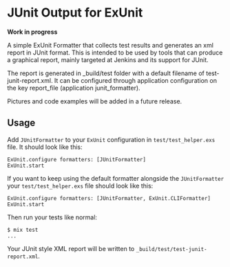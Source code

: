 JUnit Output for ExUnit
=========

**Work in progress**

A simple ExUnit Formatter that collects test results and generates an xml report in JUnit format. This is intended to be used by tools that can produce a graphical report, mainly targeted at Jenkins and its support for JUnit.

The report is generated in _build/test folder with a default filename of test-junit-report.xml. It can be configured through application configuration on the key report_file (application junit_formatter).

Pictures and code examples will be added in a future release.

## Usage

Add `JUnitFormatter` to your `ExUnit` configuration in `test/test_helper.exs` file. It should look like this:

```
ExUnit.configure formatters: [JUnitFormatter]
ExUnit.start
```

If you want to keep using the default formatter alongside the `JUnitFormatter` your `test/test_helper.exs` file should look like this:

```
ExUnit.configure formatters: [JUnitFormatter, ExUnit.CLIFormatter]
ExUnit.start
```

Then run your tests like normal:

```
$ mix test
...
```

Your JUnit style XML report will be written to `_build/test/test-junit-report.xml`.
